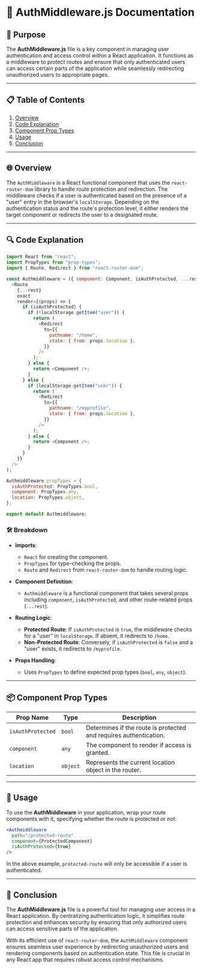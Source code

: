 # 📄 AuthMiddleware.js Documentation

## 🎯 Purpose
The **AuthMiddleware.js** file is a key component in managing user authentication and access control within a React application. It functions as a middleware to protect routes and ensure that only authenticated users can access certain parts of the application while seamlessly redirecting unauthorized users to appropriate pages.

---

## 📋 Table of Contents
1. [Overview](#overview)
2. [Code Explanation](#code-explanation)
3. [Component Prop Types](#component-prop-types)
4. [Usage](#usage)
5. [Conclusion](#conclusion)

---

## 🌐 Overview
The `AuthMiddleware` is a React functional component that uses the `react-router-dom` library to handle route protection and redirection. The middleware checks if a user is authenticated based on the presence of a "user" entry in the browser's `localStorage`. Depending on the authentication status and the route's protection level, it either renders the target component or redirects the user to a designated route.

---

## 🔍 Code Explanation

```javascript
import React from "react";
import PropTypes from "prop-types";
import { Route, Redirect } from "react-router-dom";

const Authmiddleware = ({ component: Component, isAuthProtected, ...rest }) => (
  <Route
    {...rest}
    exact
    render={(props) => {
      if (isAuthProtected) {
        if (!localStorage.getItem("user")) {
          return (
            <Redirect
              to={{
                pathname: "/home",
                state: { from: props.location },
              }}
            />
          );
        } else {
          return <Component />;
        }
      } else {
        if (localStorage.getItem("user")) {
          return (
            <Redirect
              to={{
                pathname: "/myprofile",
                state: { from: props.location },
              }}
            />
          );
        } else {
          return <Component />;
        }
      }
    }}
  />
);

Authmiddleware.propTypes = {
  isAuthProtected: PropTypes.bool,
  component: PropTypes.any,
  location: PropTypes.object,
};

export default Authmiddleware;
```

### 🛠️ Breakdown
- **Imports**: 
  - `React` for creating the component.
  - `PropTypes` for type-checking the props.
  - `Route` and `Redirect` from `react-router-dom` to handle routing logic.

- **Component Definition**: 
  - `Authmiddleware` is a functional component that takes several props including `component`, `isAuthProtected`, and other route-related props (`...rest`).

- **Routing Logic**:
  - **Protected Route**: If `isAuthProtected` is `true`, the middleware checks for a "user" in `localStorage`. If absent, it redirects to `/home`.
  - **Non-Protected Route**: Conversely, if `isAuthProtected` is `false` and a "user" exists, it redirects to `/myprofile`.

- **Props Handling**: 
  - Uses `PropTypes` to define expected prop types (`bool`, `any`, `object`).

---

## 📦 Component Prop Types

| Prop Name       | Type       | Description                                                                 |
|-----------------|------------|-----------------------------------------------------------------------------|
| `isAuthProtected` | `bool`     | Determines if the route is protected and requires authentication.          |
| `component`     | `any`       | The component to render if access is granted.                               |
| `location`      | `object`    | Represents the current location object in the router.                       |

---

## 🚀 Usage

To use the **AuthMiddleware** in your application, wrap your route components with it, specifying whether the route is protected or not:

```jsx
<Authmiddleware
  path="/protected-route"
  component={ProtectedComponent}
  isAuthProtected={true}
/>
```

In the above example, `protected-route` will only be accessible if a user is authenticated.

---

## 🏁 Conclusion
The **AuthMiddleware.js** file is a powerful tool for managing user access in a React application. By centralizing authentication logic, it simplifies route protection and enhances security by ensuring that only authorized users can access sensitive parts of the application.

With its efficient use of `react-router-dom`, the `AuthMiddleware` component ensures seamless user experience by redirecting unauthorized users and rendering components based on authentication state. This file is crucial in any React app that requires robust access control mechanisms.